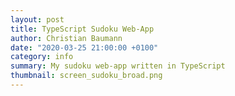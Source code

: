 ```yaml
---
layout: post
title: TypeScript Sudoku Web-App
author: Christian Baumann
date: "2020-03-25 21:00:00 +0100"
category: info
summary: My sudoku web-app written in TypeScript
thumbnail: screen_sudoku_broad.png
---
```


<ion-icon name="heart"></ion-icon>